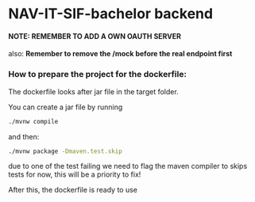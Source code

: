 # NAV-IT-SIF-bachelor backend

#### NOTE: REMEMBER TO ADD A OWN OAUTH SERVER
also: **Remember to remove the /mock before the real endpoint first**
### How to prepare the project for the dockerfile:

The dockerfile looks after jar file in the target folder.

You can create a jar file by running

```bash
./mvnw compile
```
and then:  
```bash 
./mvnw package -Dmaven.test.skip
```
due to one of the test failing we need to flag the maven compiler to skips tests for now, this will be a priority to fix!

After this, the dockerfile is ready to use